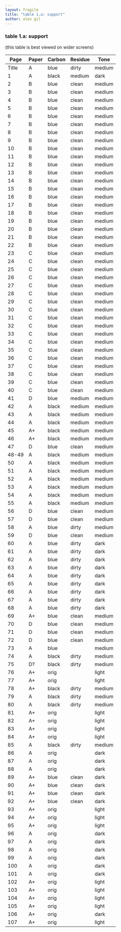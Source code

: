 ```yaml
---
layout: fragile
title: "table 1.a: support"
author: alex gil
---
```


### table 1.a: support
(this table is best viewed on wider screens)



| Page       | Paper | Carbon | Residue | Tone   | 
|------------|-------|--------|---------|--------| 
| Title      | A     | blue   | dirty   | medium | 
| 1          | A     | black  | medium  | dark   | 
| 2          | B     | blue   | clean   | medium | 
| 3          | B     | blue   | clean   | medium | 
| 4          | B     | blue   | clean   | medium | 
| 5          | B     | blue   | clean   | medium | 
| 6          | B     | blue   | clean   | medium | 
| 7          | B     | blue   | clean   | medium | 
| 8          | B     | blue   | clean   | medium | 
| 9          | B     | blue   | clean   | medium | 
| 10         | B     | blue   | clean   | medium | 
| 11         | B     | blue   | clean   | medium | 
| 12         | B     | blue   | clean   | medium | 
| 13         | B     | blue   | clean   | medium | 
| 14         | B     | blue   | clean   | medium | 
| 15         | B     | blue   | clean   | medium | 
| 16         | B     | blue   | clean   | medium | 
| 17         | B     | blue   | clean   | medium | 
| 18         | B     | blue   | clean   | medium | 
| 19         | B     | blue   | clean   | medium | 
| 20         | B     | blue   | clean   | medium | 
| 21         | B     | blue   | clean   | medium | 
| 22         | B     | blue   | clean   | medium | 
| 23         | C     | blue   | clean   | medium | 
| 24         | C     | blue   | clean   | medium | 
| 25         | C     | blue   | clean   | medium | 
| 26         | C     | blue   | clean   | medium | 
| 27         | C     | blue   | clean   | medium | 
| 28         | C     | blue   | clean   | medium | 
| 29         | C     | blue   | clean   | medium | 
| 30         | C     | blue   | clean   | medium | 
| 31         | C     | blue   | clean   | medium | 
| 32         | C     | blue   | clean   | medium | 
| 33         | C     | blue   | clean   | medium | 
| 34         | C     | blue   | clean   | medium | 
| 35         | C     | blue   | clean   | medium | 
| 36         | C     | blue   | clean   | medium | 
| 37         | C     | blue   | clean   | medium | 
| 38         | C     | blue   | clean   | medium | 
| 39         | C     | blue   | clean   | medium | 
| 40         | C     | blue   | clean   | medium | 
| 41         | D     | blue   | medium  | medium | 
| 42         | A     | black  | medium  | medium | 
| 43         | A     | black  | medium  | medium | 
| 44         | A     | black  | medium  | medium | 
| 45         | A+    | black  | medium  | medium | 
| 46         | A+    | black  | medium  | medium | 
| 47         | D     | blue   | clean   | medium | 
| 48-49      | A     | black  | medium  | medium | 
| 50         | A     | black  | medium  | medium | 
| 51         | A     | black  | medium  | medium | 
| 52         | A     | black  | medium  | medium | 
| 53         | A     | black  | medium  | medium | 
| 54         | A     | black  | medium  | medium | 
| 55         | A     | black  | medium  | medium | 
| 56         | D     | blue   | clean   | medium | 
| 57         | D     | blue   | clean   | medium | 
| 58         | A     | blue   | dirty   | medium | 
| 59         | D     | blue   | clean   | medium | 
| 60         | A     | blue   | dirty   | dark   | 
| 61         | A     | blue   | dirty   | dark   | 
| 62         | A     | blue   | dirty   | dark   | 
| 63         | A     | blue   | dirty   | dark   | 
| 64         | A     | blue   | dirty   | dark   | 
| 65         | A     | blue   | dirty   | dark   | 
| 66         | A     | blue   | dirty   | dark   | 
| 67         | A     | blue   | dirty   | dark   | 
| 68         | A     | blue   | dirty   | dark   | 
| 69         | A+    | blue   | clean   | medium | 
| 70         | D     | blue   | clean   | medium | 
| 71         | D     | blue   | clean   | medium | 
| 72         | D     | blue   | clean   | medium | 
| 73         | A     | blue   |         | medium | 
| 74         | A     | black  | dirty   | medium | 
| 75         | D?    | black  | dirty   | medium | 
| 76         | A+    | orig   |         | light  | 
| 77         | A+    | orig   |         | light  | 
| 78         | A+    | black  | dirty   | medium | 
| 79         | A     | black  | dirty   | medium | 
| 80         | A     | black  | dirty   | medium | 
| 81         | A+    | orig   |         | light  | 
| 82         | A+    | orig   |         | light  | 
| 83         | A+    | orig   |         | light  | 
| 84         | A+    | orig   |         | light  | 
| 85         | A     | black  | dirty   | medium | 
| 86         | A     | orig   |         | dark   | 
| 87         | A     | orig   |         | dark   | 
| 88         | A     | orig   |         | dark   | 
| 89         | A+    | blue   | clean   | dark   | 
| 90         | A+    | blue   | clean   | dark   | 
| 91         | A+    | blue   | clean   | dark   | 
| 92         | A+    | blue   | clean   | dark   | 
| 93         | A+    | orig   |         | light  | 
| 94         | A+    | orig   |         | light  | 
| 95         | A+    | orig   |         | light  | 
| 96         | A     | orig   |         | dark   | 
| 97         | A     | orig   |         | dark   | 
| 98         | A     | orig   |         | dark   | 
| 99         | A     | orig   |         | dark   | 
| 100        | A     | orig   |         | dark   | 
| 101        | A     | orig   |         | dark   | 
| 102        | A+    | orig   |         | light  | 
| 103        | A+    | orig   |         | light  | 
| 104        | A+    | orig   |         | light  | 
| 105        | A+    | orig   |         | light  | 
| 106        | A+    | orig   |         | dark   | 
| 107        | A+    | orig   |         | light  | 

